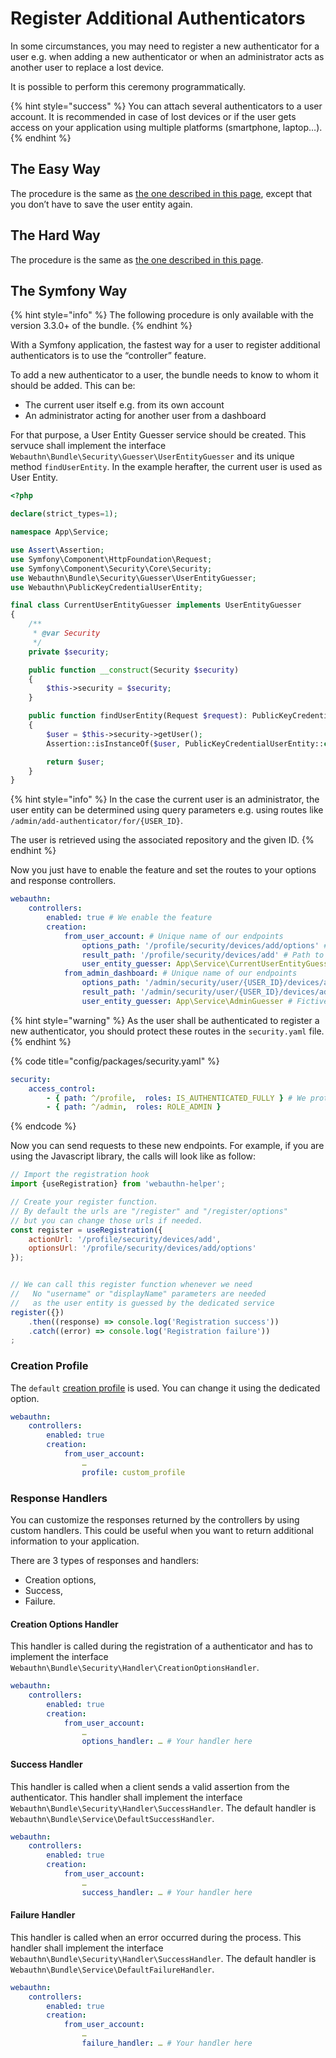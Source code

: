 # Register Additional Authenticators

In some circumstances, you may need to register a new authenticator for a user e.g. when adding a new authenticator or when an administrator acts as another user to replace a lost device.

It is possible to perform this ceremony programmatically.

{% hint style="success" %}
You can attach several authenticators to a user account. It is recommended in case of lost devices or if the user gets access on your application using multiple platforms (smartphone, laptop…).
{% endhint %}

## The Easy Way

The procedure is the same as [the one described in this page](broken-reference), except that you don’t have to save the user entity again.

## The Hard Way

The procedure is the same as [the one described in this page](../the-webauthn-server/the-hard-way/authenticator-registration.md).

## The Symfony Way

{% hint style="info" %}
The following procedure is only available with the version 3.3.0+ of the bundle.
{% endhint %}

With a Symfony application, the fastest way for a user to register additional authenticators is to use the “controller” feature.

To add a new authenticator to a user, the bundle needs to know to whom it should be added. This can be:

* The current user itself e.g. from its own account
* An administrator acting for another user from a dashboard

For that purpose, a User Entity Guesser service should be created. This servuce shall implement the interface `Webauthn\Bundle\Security\Guesser\UserEntityGuesser` and its unique method `findUserEntity`. In the example herafter, the current user is used as User Entity.

```php
<?php

declare(strict_types=1);

namespace App\Service;

use Assert\Assertion;
use Symfony\Component\HttpFoundation\Request;
use Symfony\Component\Security\Core\Security;
use Webauthn\Bundle\Security\Guesser\UserEntityGuesser;
use Webauthn\PublicKeyCredentialUserEntity;

final class CurrentUserEntityGuesser implements UserEntityGuesser
{
    /**
     * @var Security
     */
    private $security;

    public function __construct(Security $security)
    {
        $this->security = $security;
    }

    public function findUserEntity(Request $request): PublicKeyCredentialUserEntity
    {
        $user = $this->security->getUser();
        Assertion::isInstanceOf($user, PublicKeyCredentialUserEntity::class, 'Unable to find the user entity');

        return $user;
    }
}
```

{% hint style="info" %}
In the case the current user is an administrator, the user entity can be determined using query parameters e.g. using routes like `/admin/add-authenticator/for/{USER_ID}`.

The user is retrieved using the associated repository and the given ID.
{% endhint %}

Now you just have to enable the feature and set the routes to your options and response controllers.

```yaml
webauthn:
    controllers:
        enabled: true # We enable the feature
        creation:
            from_user_account: # Unique name of our endpoints
                options_path: '/profile/security/devices/add/options' # Path to the creation options controller
                result_path: '/profile/security/devices/add' # Path to the response controller
                user_entity_guesser: App\Service\CurrentUserEntityGuesser # See above
            from_admin_dashboard: # Unique name of our endpoints
                options_path: '/admin/security/user/{USER_ID}/devices/add/options' # Path to the creation options controller
                result_path: '/admin/security/user/{USER_ID}/devices/add' # Path to the response controller
                user_entity_guesser: App\Service\AdminGuesser # Fictive service
```

{% hint style="warning" %}
As the user shall be authenticated to register a new authenticator, you should protect these routes in the `security.yaml` file.
{% endhint %}

{% code title="config/packages/security.yaml" %}
```yaml
security:
    access_control:
        - { path: ^/profile,  roles: IS_AUTHENTICATED_FULLY } # We protect all the /profile path
        - { path: ^/admin,  roles: ROLE_ADMIN }
```
{% endcode %}

Now you can send requests to these new endpoints. For example, if you are using the Javascript library, the calls will look like as follow:

```javascript
// Import the registration hook
import {useRegistration} from 'webauthn-helper';

// Create your register function.
// By default the urls are "/register" and "/register/options"
// but you can change those urls if needed.
const register = useRegistration({
    actionUrl: '/profile/security/devices/add',
    optionsUrl: '/profile/security/devices/add/options'
});


// We can call this register function whenever we need
//   No "username" or "displayName" parameters are needed
//   as the user entity is guessed by the dedicated service
register({})
    .then((response) => console.log('Registration success'))
    .catch((error) => console.log('Registration failure'))
;
```

### Creation Profile

The `default` [creation profile](../the-webauthn-server/the-symfony-way/#creation-profiles) is used. You can change it using the dedicated option.

```yaml
webauthn:
    controllers:
        enabled: true
        creation:
            from_user_account:
                …
                profile: custom_profile
```

### Response Handlers

You can customize the responses returned by the controllers by using custom handlers. This could be useful when you want to return additional information to your application.

There are 3 types of responses and handlers:

* Creation options,
* Success,
* Failure.

#### Creation Options Handler

This handler is called during the registration of a authenticator and has to implement the interface `Webauthn\Bundle\Security\Handler\CreationOptionsHandler`.

```yaml
webauthn:
    controllers:
        enabled: true
        creation:
            from_user_account:
                …
                options_handler: … # Your handler here
```

#### Success Handler

This handler is called when a client sends a valid assertion from the authenticator. This handler shall implement the interface `Webauthn\Bundle\Security\Handler\SuccessHandler`. The default handler is `Webauthn\Bundle\Service\DefaultSuccessHandler`.

```yaml
webauthn:
    controllers:
        enabled: true
        creation:
            from_user_account:
                …
                success_handler: … # Your handler here
```

#### Failure Handler

This handler is called when an error occurred during the process. This handler shall implement the interface `Webauthn\Bundle\Security\Handler\SuccessHandler`. The default handler is `Webauthn\Bundle\Service\DefaultFailureHandler`.

```yaml
webauthn:
    controllers:
        enabled: true
        creation:
            from_user_account:
                …
                failure_handler: … # Your handler here
```
